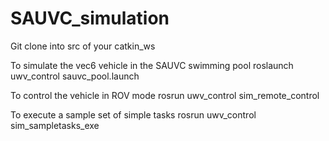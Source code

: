 # SAUVC_simulation
Git clone into src of your catkin_ws

To simulate the vec6 vehicle in the SAUVC swimming pool
roslaunch uwv_control sauvc_pool.launch

To control the vehicle in ROV mode
rosrun uwv_control sim_remote_control

To execute a sample set of simple tasks
rosrun uwv_control sim_sampletasks_exe


